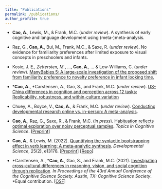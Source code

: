 ```yaml
---
title: "Publications"
permalink: /publications/
author_profile: true
---
```


- **Cao, A**., Lewis, M., & Frank, M.C. (*under review*). A synthesis of early cognitive and language development using (meta-)meta-analysis.

- Raz, G., **Cao, A**., Bui, M., Frank, M.C., & Saxe, R. (*under review*). No evidence for familiarity preferences after limited exposure to visual concepts in preschoolers and infants.

- Kosie, J. E.*, Zettersten, M.*, ...,  **Cao, A**., ... & Lew-Williams, C. (*under review*). [ManyBabies 5: A large-scale investigation of the proposed shift from familiarity preference to novelty preference in infant looking time.](https://psyarxiv.com/ck3vd/)

- \***Cao, A.**, \*Carstensen, A., Gao, S., and Frank, M.C. (*under review*). [US-China differences in cognition and perception across 12 tasks: Replicability, robustness, and within-culture variation](https://psyarxiv.com/bxqj3)

- Chuey, A., Boyce, V., **Cao, A**., & Frank, M.C. (*under review*). [Conducting developmental research online vs. in-person: A meta-analysis](https://psyarxiv.com/qc6fw).

- **Cao, A**., Raz, G., Saxe, R., & Frank, M.C. (*in press*). [Habituation reflects optimal exploration over noisy perceptual samples](https://onlinelibrary.wiley.com/doi/10.1111/tops.12631). *Topics in Cognitive Science*. [[Preprint](https://psyarxiv.com/jb7qy)]

- **Cao, A**., & Lewis, M. (2022). [Quantifying the syntactic bootstrapping effect in verb learning: A meta-analytic synthesis](https://onlinelibrary.wiley.com/doi/full/10.1111/desc.13176). *Developmental Science*, 25(2), e13176. [[Preprint](https://psyarxiv.com/x8ynm)] [[Repo](https://github.com/anjiecao/SyntacticBootstrappingMA)]

- \*Carstensen, A., \***Cao, A**., Gao, S., and Frank, M.C. (2021). [Investigating cross-cultural differences in reasoning, vision, and social cognition through replication](https://escholarship.org/content/qt3sn0030x/qt3sn0030x.pdf). *In Proceedings of the 43rd Annual Conference of the Cognitive Science Society. Austin, TX: Cognitive Science Society*. *Equal contribution.  [[OSF](https://osf.io/65hwd/)]


